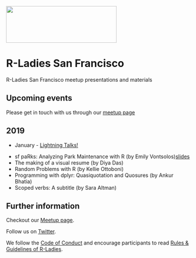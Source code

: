 <img src="https://github.com/rladies/starter-kit/blob/master/logo/R-LadiesGlobal_RBG_online_LogoWithText_Horizontal.png" data-canonical-src="https://github.com/rladies/starter-kit/blob/master/logo/R-LadiesGlobal_RBG_online_LogoWithText_Horizontal.png" width="300" height="100"/>

# R-Ladies San Francisco 

R-Ladies San Francisco meetup presentations and materials

## Upcoming events
Please get in touch with us through our [meetup page](https://www.meetup.com/rladies-san-francisco/)

## 2019
* January - [Lightning Talks!](https://www.meetup.com/rladies-san-francisco/events/257411285/)
- sf paRks: Analyzing Park Maintenance with R (by Emily Vontsolos)[slides]()
- The making of a visual resume (by Diya Das)
- Random Problems with R (by Kellie Ottoboni)
- Programming with dplyr: Quasiquotation and Quosures (by Ankur Bhatia)
- Scoped verbs: A subtitle (by Sara Altman)



## Further information

Checkout our [Meetup page](https://www.meetup.com/rladies-san-francisco/).

Follow us on [Twitter](https://twitter.com/rladiessf).

We follow the [Code of Conduct](https://github.com/rladies/starter-kit/wiki/Code-of-Conduct) and encourage participants to read [Rules & Guidelines of R-Ladies](https://github.com/rladies/starter-kit/blob/master/R-Ladies_RulesGuidelines.pdf).



